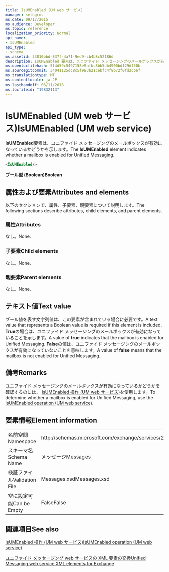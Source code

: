 ```yaml
---
title: IsUMEnabled (UM web サービス)
manager: sethgros
ms.date: 09/17/2015
ms.audience: Developer
ms.topic: reference
localization_priority: Normal
api_name:
- IsUMEnabled
api_type:
- schema
ms.assetid: 33810bbd-837f-4a71-9ed9-cb4b8c52186d
description: IsUMEnabled 要素は、ユニファイド メッセージングのメールボックスが有効になっているかどうかを示します。
ms.openlocfilehash: 5f4d59c5497158e5afbc8bb5db4900bd129df50b
ms.sourcegitcommit: 34041125dc8c5f993b21cebfc4f8b72f0fd2cb6f
ms.translationtype: MT
ms.contentlocale: ja-JP
ms.lasthandoff: 06/11/2018
ms.locfileid: "19832113"
---
```

# <a name="isumenabled-um-web-service"></a><span data-ttu-id="38f9a-103">IsUMEnabled (UM web サービス)</span><span class="sxs-lookup"><span data-stu-id="38f9a-103">IsUMEnabled (UM web service)</span></span>

<span data-ttu-id="38f9a-104">**IsUMEnabled**要素は、ユニファイド メッセージングのメールボックスが有効になっているかどうかを示します。</span><span class="sxs-lookup"><span data-stu-id="38f9a-104">The **IsUMEnabled** element indicates whether a mailbox is enabled for Unified Messaging.</span></span> 
  
```xml
<IsUMEnabled/>
```

 <span data-ttu-id="38f9a-105">**ブール型 (Boolean)**</span><span class="sxs-lookup"><span data-stu-id="38f9a-105">**Boolean**</span></span>
## <a name="attributes-and-elements"></a><span data-ttu-id="38f9a-106">属性および要素</span><span class="sxs-lookup"><span data-stu-id="38f9a-106">Attributes and elements</span></span>

<span data-ttu-id="38f9a-107">以下のセクションで、属性、子要素、親要素について説明します。</span><span class="sxs-lookup"><span data-stu-id="38f9a-107">The following sections describe attributes, child elements, and parent elements.</span></span>
  
### <a name="attributes"></a><span data-ttu-id="38f9a-108">属性</span><span class="sxs-lookup"><span data-stu-id="38f9a-108">Attributes</span></span>

<span data-ttu-id="38f9a-109">なし。</span><span class="sxs-lookup"><span data-stu-id="38f9a-109">None.</span></span>
  
### <a name="child-elements"></a><span data-ttu-id="38f9a-110">子要素</span><span class="sxs-lookup"><span data-stu-id="38f9a-110">Child elements</span></span>

<span data-ttu-id="38f9a-111">なし。</span><span class="sxs-lookup"><span data-stu-id="38f9a-111">None.</span></span>
  
### <a name="parent-elements"></a><span data-ttu-id="38f9a-112">親要素</span><span class="sxs-lookup"><span data-stu-id="38f9a-112">Parent elements</span></span>

<span data-ttu-id="38f9a-113">なし。</span><span class="sxs-lookup"><span data-stu-id="38f9a-113">None.</span></span>
  
## <a name="text-value"></a><span data-ttu-id="38f9a-114">テキスト値</span><span class="sxs-lookup"><span data-stu-id="38f9a-114">Text value</span></span>

<span data-ttu-id="38f9a-115">ブール値を表す文字列値は、この要素が含まれている場合に必要です。</span><span class="sxs-lookup"><span data-stu-id="38f9a-115">A text value that represents a Boolean value is required if this element is included.</span></span> <span data-ttu-id="38f9a-116">**True**の場合は、ユニファイド メッセージングのメールボックスが有効になっていることを示します。</span><span class="sxs-lookup"><span data-stu-id="38f9a-116">A value of **true** indicates that the mailbox is enabled for Unified Messaging.</span></span> <span data-ttu-id="38f9a-117">**False**の値は、ユニファイド メッセージングのメールボックスが有効になっていないことを意味します。</span><span class="sxs-lookup"><span data-stu-id="38f9a-117">A value of **false** means that the mailbox is not enabled for Unified Messaging.</span></span> 
  
## <a name="remarks"></a><span data-ttu-id="38f9a-118">備考</span><span class="sxs-lookup"><span data-stu-id="38f9a-118">Remarks</span></span>

<span data-ttu-id="38f9a-119">ユニファイド メッセージングのメールボックスが有効になっているかどうかを確認するのには、 [IsUMEnabled 操作 (UM web サービス)](isumenabled-operation-um-web-service.md)を使用します。</span><span class="sxs-lookup"><span data-stu-id="38f9a-119">To determine whether a mailbox is enabled for Unified Messaging, use the [IsUMEnabled operation (UM web service)](isumenabled-operation-um-web-service.md).</span></span>
  
## <a name="element-information"></a><span data-ttu-id="38f9a-120">要素情報</span><span class="sxs-lookup"><span data-stu-id="38f9a-120">Element information</span></span>

|||
|:-----|:-----|
|<span data-ttu-id="38f9a-121">名前空間</span><span class="sxs-lookup"><span data-stu-id="38f9a-121">Namespace</span></span>  <br/> |http://schemas.microsoft.com/exchange/services/2006/messages  <br/> |
|<span data-ttu-id="38f9a-122">スキーマ名</span><span class="sxs-lookup"><span data-stu-id="38f9a-122">Schema Name</span></span>  <br/> |<span data-ttu-id="38f9a-123">メッセージ</span><span class="sxs-lookup"><span data-stu-id="38f9a-123">Messages</span></span>  <br/> |
|<span data-ttu-id="38f9a-124">検証ファイル</span><span class="sxs-lookup"><span data-stu-id="38f9a-124">Validation File</span></span>  <br/> |<span data-ttu-id="38f9a-125">Messages.xsd</span><span class="sxs-lookup"><span data-stu-id="38f9a-125">Messages.xsd</span></span>  <br/> |
|<span data-ttu-id="38f9a-126">空に設定可能</span><span class="sxs-lookup"><span data-stu-id="38f9a-126">Can be Empty</span></span>  <br/> |<span data-ttu-id="38f9a-127">False</span><span class="sxs-lookup"><span data-stu-id="38f9a-127">False</span></span>  <br/> |
   
## <a name="see-also"></a><span data-ttu-id="38f9a-128">関連項目</span><span class="sxs-lookup"><span data-stu-id="38f9a-128">See also</span></span>



[<span data-ttu-id="38f9a-129">IsUMEnabled 操作 (UM web サービス)</span><span class="sxs-lookup"><span data-stu-id="38f9a-129">IsUMEnabled operation (UM web service)</span></span>](isumenabled-operation-um-web-service.md)


[<span data-ttu-id="38f9a-130">ユニファイド メッセージング web サービスの XML 要素の交換</span><span class="sxs-lookup"><span data-stu-id="38f9a-130">Unified Messaging web service XML elements for Exchange</span></span>](unified-messaging-web-service-xml-elements-for-exchange.md)

